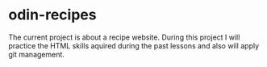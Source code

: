 # odin-recipes

The current project is about a recipe website.
During this project I will practice the HTML skills
aquired during the past lessons and also will apply
git management.